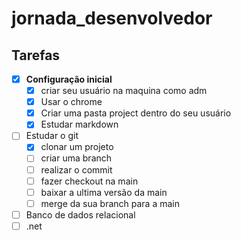 # jornada_desenvolvedor
## Tarefas
- [x] **Configuração inicial**
     - [x] criar seu usuário na maquina como adm
     - [x] Usar o chrome
     - [x] Criar uma pasta project dentro do seu usuário
     - [x] Estudar markdown
- [ ] Estudar o git
   - [x] clonar um projeto
   - [ ] criar uma branch
   - [ ] realizar o commit
   - [ ] fazer checkout na main
   - [ ] baixar a ultima versão da main
   - [ ] merge da sua branch para a main
- [ ] Banco de dados relacional
- [ ] .net
